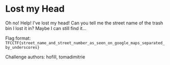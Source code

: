# Lost my Head

Oh no! Help! I've lost my head! Can you tell me the street name of the trash bin I lost it in? Maybe I can still find it...

Flag format: `TFCCTF{street_name_and_street_number_as_seen_on_google_maps_separated_by_underscores}`

Challenge authors: hofill, tomadimitrie
